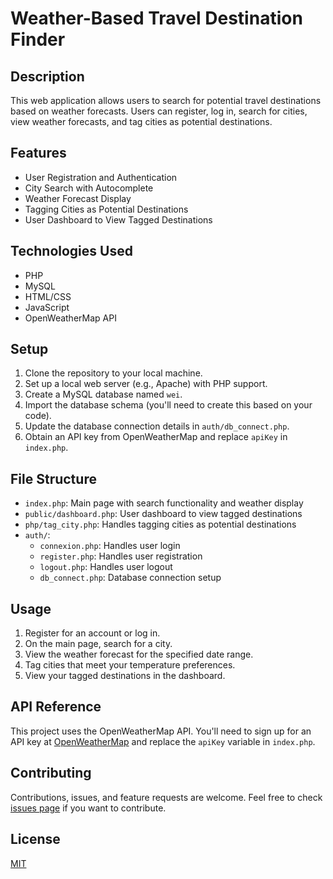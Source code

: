 # Weather-Based Travel Destination Finder

## Description

This web application allows users to search for potential travel destinations based on weather forecasts. Users can register, log in, search for cities, view weather forecasts, and tag cities as potential destinations.

## Features

- User Registration and Authentication
- City Search with Autocomplete
- Weather Forecast Display
- Tagging Cities as Potential Destinations
- User Dashboard to View Tagged Destinations

## Technologies Used

- PHP
- MySQL
- HTML/CSS
- JavaScript
- OpenWeatherMap API

## Setup

1. Clone the repository to your local machine.
2. Set up a local web server (e.g., Apache) with PHP support.
3. Create a MySQL database named `wei`.
4. Import the database schema (you'll need to create this based on your code).
5. Update the database connection details in `auth/db_connect.php`.
6. Obtain an API key from OpenWeatherMap and replace `apiKey` in `index.php`.

## File Structure

- `index.php`: Main page with search functionality and weather display
- `public/dashboard.php`: User dashboard to view tagged destinations
- `php/tag_city.php`: Handles tagging cities as potential destinations
- `auth/`:
  - `connexion.php`: Handles user login
  - `register.php`: Handles user registration
  - `logout.php`: Handles user logout
  - `db_connect.php`: Database connection setup

## Usage

1. Register for an account or log in.
2. On the main page, search for a city.
3. View the weather forecast for the specified date range.
4. Tag cities that meet your temperature preferences.
5. View your tagged destinations in the dashboard.

## API Reference

This project uses the OpenWeatherMap API. You'll need to sign up for an API key at [OpenWeatherMap](https://openweathermap.org/api) and replace the `apiKey` variable in `index.php`.

## Contributing

Contributions, issues, and feature requests are welcome. Feel free to check [issues page](link-to-your-issues-page) if you want to contribute.

## License

[MIT](https://choosealicense.com/licenses/mit/)